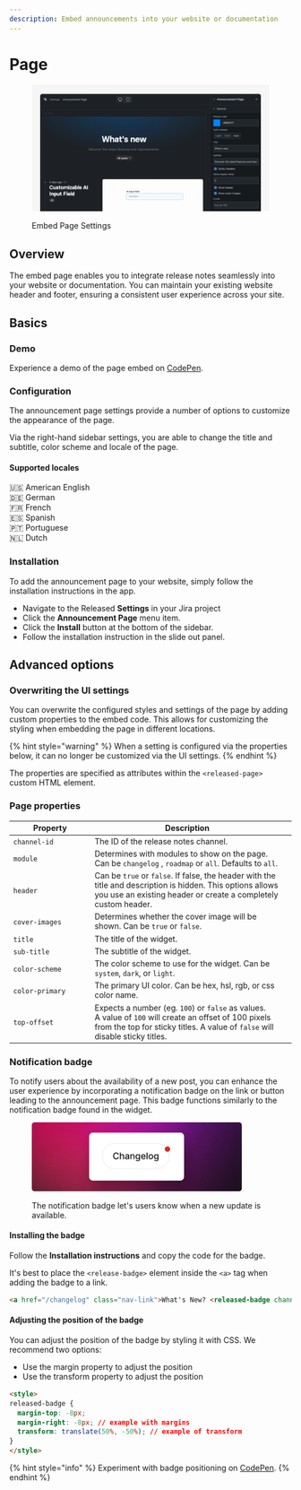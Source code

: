 ```yaml
---
description: Embed announcements into your website or documentation
---
```


# Page

<figure><img src="../../../.gitbook/assets/Announcement Page - Header.png" alt=""><figcaption><p>Embed Page Settings</p></figcaption></figure>

## Overview

The embed page enables you to integrate release notes seamlessly into your website or documentation. You can maintain your existing website header and footer, ensuring a consistent user experience across your site.&#x20;

## Basics

### Demo

Experience a demo of the page embed on [CodePen](https://codepen.io/released/pen/WNaaMNx).

### Configuration

The announcement page settings provide a number of options to customize the appearance of the page.&#x20;

Via the right-hand sidebar settings, you are able to change the title and subtitle, color scheme and locale of the page.&#x20;

#### Supported locales

🇺🇸 American English \
🇩🇪 German\
🇫🇷 French \
🇪🇸 Spanish\
🇵🇹 Portuguese \
🇳🇱 Dutch

### Installation

To add the announcement page to your website, simply follow the installation instructions in the app.&#x20;

* Navigate to the Released **Settings** in your Jira project
* Click the **Announcement Page** menu item.&#x20;
* Click the **Install** button at the bottom of the sidebar.&#x20;
* Follow the installation instruction in the slide out panel.

## Advanced options

### Overwriting the UI settings

You can overwrite the configured styles and settings of the page by adding custom properties to the embed code. This allows for customizing the styling when embedding the page in different locations.&#x20;

{% hint style="warning" %}
When a setting is configured via the properties below, it can no longer be customized via the UI settings.&#x20;
{% endhint %}

The properties are specified as attributes within the `<released-page>` custom HTML element.

### Page properties

<table data-full-width="false"><thead><tr><th width="204">Property</th><th width="588">Description</th><th data-hidden></th></tr></thead><tbody><tr><td><code>channel-id</code></td><td>The ID of the release notes channel.</td><td></td></tr><tr><td><code>module</code></td><td>Determines with modules to show on the page. Can be <code>changelog</code> , <code>roadmap</code> or <code>all</code>. Defaults to <code>all</code>. </td><td></td></tr><tr><td><code>header</code></td><td>Can be <code>true</code> or <code>false</code>. If false, the header with the title and description is hidden. This options allows you use an existing header or create a completely custom header. </td><td></td></tr><tr><td><code>cover-images</code></td><td>Determines whether the cover image will be shown. Can be <code>true</code> or <code>false</code>.  </td><td></td></tr><tr><td><code>title</code></td><td>The title of the widget.</td><td></td></tr><tr><td><code>sub-title</code></td><td>The subtitle of the widget.</td><td></td></tr><tr><td><code>color-scheme</code></td><td>The color scheme to use for the widget. Can be <code>system</code>, <code>dark</code>, or <code>light</code>.</td><td></td></tr><tr><td><code>color-primary</code></td><td>The primary UI color. Can be hex, hsl, rgb, or css color name.</td><td></td></tr><tr><td><code>top-offset</code></td><td>Expects a number (eg. <code>100</code>) or <code>false</code> as values. <br>A value of <code>100</code> will create an offset of 100 pixels from the top for sticky titles. A value of <code>false</code> will disable sticky titles.</td><td></td></tr></tbody></table>

### Notification badge

To notify users about the availability of a new post, you can enhance the user experience by incorporating a notification badge on the link or button leading to the announcement page. This badge functions similarly to the notification badge found in the widget.

<figure><img src="../../../.gitbook/assets/Badge.png" alt="" width="375"><figcaption><p>The notification badge let's users know when a new update is available. </p></figcaption></figure>



#### Installing the badge

Follow the **Installation instructions** and copy the code for the badge.&#x20;

It's best to place the `<release-badge>` element inside the `<a>` tag when adding the badge to a link.&#x20;

```html
<a href="/changelog" class="nav-link">What's New? <released-badge channel-id="CHANNEL_ID"></released-badge></a>
```

#### Adjusting the position of the badge

You can adjust the position of the badge by styling it with CSS. We recommend two options:&#x20;

* Use the margin property to adjust the position
* Use the transform property to adjust the position&#x20;

```html
<style>
released-badge {
  margin-top: -8px;
  margin-right: -8px; // example with margins
  transform: translate(50%, -50%); // example of transform
}
</style>
```

{% hint style="info" %}
Experiment with badge positioning on [CodePen](https://codepen.io/released/pen/abQRYgG).
{% endhint %}
